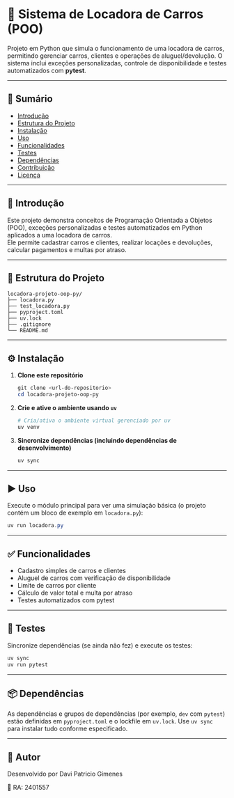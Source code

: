 # 🚗 Sistema de Locadora de Carros (POO)

Projeto em Python que simula o funcionamento de uma locadora de carros, permitindo gerenciar carros, clientes e operações de aluguel/devolução. O sistema inclui exceções personalizadas, controle de disponibilidade e testes automatizados com **pytest**.

---

## 🧾 Sumário
- [Introdução](#introdução)
- [Estrutura do Projeto](#estrutura-do-projeto)
- [Instalação](#instalação)
- [Uso](#uso)
- [Funcionalidades](#funcionalidades)
- [Testes](#testes)
- [Dependências](#dependências)
- [Contribuição](#contribuição)
- [Licença](#licença)

---

## 🚀 Introdução

Este projeto demonstra conceitos de Programação Orientada a Objetos (POO), exceções personalizadas e testes automatizados em Python aplicados a uma locadora de carros.  
Ele permite cadastrar carros e clientes, realizar locações e devoluções, calcular pagamentos e multas por atraso.

---

## 📁 Estrutura do Projeto

```text
locadora-projeto-oop-py/
├── locadora.py
├── test_locadora.py
├── pyproject.toml
├── uv.lock
├── .gitignore
└── README.md
```

---

## ⚙️ Instalação

1. **Clone este repositório**
   ```powershell
   git clone <url-do-repositorio>
   cd locadora-projeto-oop-py
   ```

2. **Crie e ative o ambiente usando `uv`**
   ```powershell
   # Cria/ativa o ambiente virtual gerenciado por uv
   uv venv
   ```

3. **Sincronize dependências (incluindo dependências de desenvolvimento)**
   ```powershell
   uv sync
   ```

---

## ▶️ Uso

Execute o módulo principal para ver uma simulação básica (o projeto contém um bloco de exemplo em `locadora.py`):

```powershell
uv run locadora.py
```

---

## ✅ Funcionalidades

- Cadastro simples de carros e clientes
- Aluguel de carros com verificação de disponibilidade
- Limite de carros por cliente
- Cálculo de valor total e multa por atraso
- Testes automatizados com pytest

---

## 🧪 Testes

Sincronize dependências (se ainda não fez) e execute os testes:

```powershell
uv sync
uv run pytest
```

---

## 📦 Dependências

As dependências e grupos de dependências (por exemplo, `dev` com `pytest`) estão definidas em `pyproject.toml` e o lockfile em `uv.lock`. Use `uv sync` para instalar tudo conforme especificado.

---

## 👤 Autor

Desenvolvido por Davi Patricio Gimenes

📧 RA: 2401557
